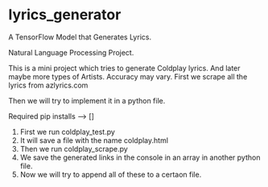 # lyrics_generator
A TensorFlow Model that Generates Lyrics.

Natural Language Processing Project.

This is a mini project which tries to generate Coldplay lyrics. 
And later maybe more types of Artists. Accuracy may vary.
First we scrape all the lyrics from azlyrics.com

Then we will try to implement it in a python file.

Required pip installs --> []

1) First we run coldplay_test.py
2) It will save a file with the name coldplay.html
3) Then we run coldplay_scrape.py
4) We save the generated links in the console in an array in another python file.
5) Now we will try to append all of these to a certaon file.
